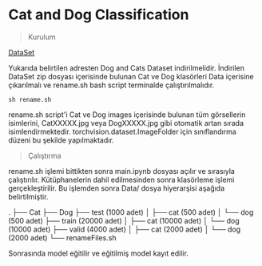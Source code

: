 # Cat and Dog Classification

> Kurulum

[DataSet](https://www.microsoft.com/en-us/download/details.aspx?id=54765)

Yukarıda belirtilen adresten Dog and Cats Dataset indirilmelidir.
İndirilen DataSet zip dosyası içerisinde bulunan Cat ve Dog klasörleri Data içerisine çıkarılmalı ve rename.sh bash script terminalde çalıştırılmalıdır.

`
sh rename.sh
`

rename.sh script'i Cat ve Dog images içerisinde bulunan tüm görsellerin isimlerini, CatXXXXX.jpg veya DogXXXXX.jpg gibi otomatik artan sırada isimlendirmektedir. torchvision.dataset.ImageFolder için sınıflandırma düzeni bu şekilde yapılmaktadır.


> Çalıştırma

rename.sh işlemi bittikten sonra main.ipynb dosyası açılır ve sırasıyla çalıştırılır. Kütüphanelerin dahil edilmesinden sonra klasörleme işlemi gerçekleştirilir. Bu işlemden sonra Data/ dosya hiyerarşisi aşağıda belirtilmiştir.

.
├── Cat
├── Dog
├── test (1000 adet)
│   ├── cat (500 adet)
│   └── dog (500 adet)
├── train (20000 adet)
│   ├── cat (10000 adet)
│   └── dog (10000 adet)
├── valid (4000 adet)
│   ├── cat (2000 adet)
│   └── dog (2000 adet)
└── renameFiles.sh

Sonrasında model eğitilir ve eğitilmiş model kayıt edilir.
